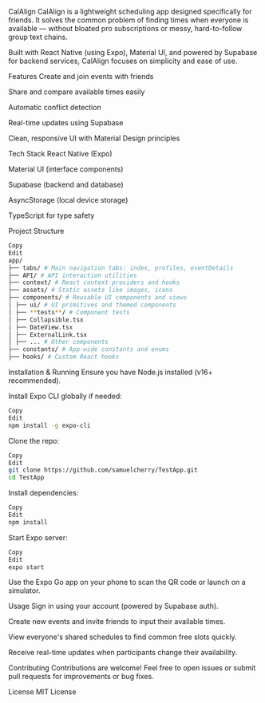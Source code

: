 CalAlign
CalAlign is a lightweight scheduling app designed specifically for friends. It solves the common problem of finding times when everyone is available — without bloated pro subscriptions or messy, hard-to-follow group text chains.

Built with React Native (using Expo), Material UI, and powered by Supabase for backend services, CalAlign focuses on simplicity and ease of use.

Features
Create and join events with friends

Share and compare available times easily

Automatic conflict detection

Real-time updates using Supabase

Clean, responsive UI with Material Design principles

Tech Stack
React Native (Expo)

Material UI (interface components)

Supabase (backend and database)

AsyncStorage (local device storage)

TypeScript for type safety

Project Structure

```bash
Copy
Edit
app/
├── tabs/ # Main navigation tabs: index, profiles, eventDetails
├── API/ # API interaction utilities
├── context/ # React context providers and hooks
├── assets/ # Static assets like images, icons
├── components/ # Reusable UI components and views
│ ├── ui/ # UI primitives and themed components
│ ├── **tests**/ # Component tests
│ ├── Collapsible.tsx
│ ├── DateView.tsx
│ ├── ExternalLink.tsx
│ ├── ... # Other components
├── constants/ # App-wide constants and enums
├── hooks/ # Custom React hooks
```

Installation & Running
Ensure you have Node.js installed (v16+ recommended).

Install Expo CLI globally if needed:

```bash
Copy
Edit
npm install -g expo-cli
```

Clone the repo:

```bash
Copy
Edit
git clone https://github.com/samuelcherry/TestApp.git
cd TestApp
```

Install dependencies:

```bash
Copy
Edit
npm install
```

Start Expo server:

```bash
Copy
Edit
expo start
```

Use the Expo Go app on your phone to scan the QR code or launch on a simulator.

Usage
Sign in using your account (powered by Supabase auth).

Create new events and invite friends to input their available times.

View everyone's shared schedules to find common free slots quickly.

Receive real-time updates when participants change their availability.

Contributing
Contributions are welcome! Feel free to open issues or submit pull requests for improvements or bug fixes.

License
MIT License
